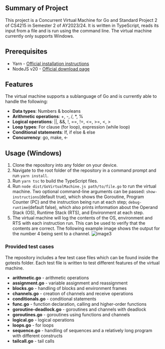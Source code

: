 ## Summary of Project
This project is a Concurrent Virtual Machine for Go and Standard Project 2 of CS4215 in Semester 2 of AY2023/24. It is written in TypeScript, reads its input from a file and is run using the command line. The virtual machine currently only supports Windows.

## Prerequisites
- Yarn - [Official installation instructions](https://classic.yarnpkg.com/lang/en/docs/install/#windows-stable)
- NodeJS v20 - [Official download page](https://nodejs.org/en/download)

## Features
The virtual machine supports a sublanguage of Go and is currently able to handle the following:
- **Data types**: Numbers & booleans
- **Arithmetic operations**: +, -, /, *, %
- **Logical operations**: ||, &&, !, ==, !=, <=, >=, <, >
- **Loop types**: For clause (for loop), expression (while loop)
- **Conditional statements**: If, if else & else
- **Concurrency**: go, make, <-

## Usage (Windows)
1. Clone the repository into any folder on your device.
2. Navigate to the root folder of the repository in a command prompt and run `yarn install`.
3. Run `yarn tsc` to build the TypeScript files.
4. Run `node dist/GoVirtualMachine.js path/to/file.go` to run the virtual machine. Two optional command-line arguments can be passed: `show-instructions`(default true), which shows the Goroutine, Program Counter (PC) and the instruction being run at each step; `debug-runtime`(default false), which also prints information about the Operand Stack (OS), Runtime Stack (RTS), and Environment at each step.
5. The virtual machine will log the contents of the OS, environment and RTS with each instruction run. This can be used to verify that the contents are correct. The following example image shows the output for the number 4 being sent to a channel. ![image3](https://github.com/squeakysquak/go-slang/assets/69624825/0696ed9b-d2f2-4603-9bfc-726731388994)

### Provided test cases
The repository includes a few test case files which can be found inside the gotests folder. Each test file is written to test different features of the virtual machine.
- **arithmetic.go** - arithmetic operations
- **assignment.go** - variable assignment and reassignment
- **blocks.go** - handling of blocks and environment frames
- **channels.go** - creation of channels and receive operations
- **conditionals.go** - conditional statements
- **func.go** - function declaration, calling and higher-order functions
- **goroutine-deadlock.go** - goroutines and channels with deadlock
- **goroutines.go** - goroutines using functions and channels
- **logical.go** - logical operations
- **loops.go** - for loops
- **sequence.go** - handling of sequences and a relatively long program with different constructs
- **tailcall.go** - tail calls

